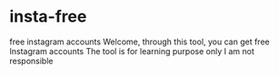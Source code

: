 # insta-free
free instagram accounts 
Welcome, through this tool, you can get free Instagram accounts 
The tool is for learning purpose only I am not responsible 
